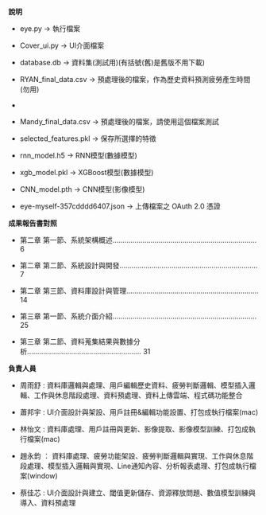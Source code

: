 **說明** 

- eye.py -> 執行檔案

- Cover_ui.py -> UI介面檔案

- database.db -> 資料集(測試用)(有括號(舊)是舊版不用下載)

- RYAN_final_data.csv -> 預處理後的檔案，作為歷史資料預測疲勞產生時間(勿用)
- 
- Mandy_final_data.csv -> 預處理後的檔案，請使用這個檔案測試

- selected_features.pkl -> 保存所選擇的特徵

- rnn_model.h5 -> RNN模型(數據模型)

- xgb_model.pkl -> XGBoost模型(數據模型)

- CNN_model.pth -> CNN模型(影像模型)

- eye-myself-357cdddd6407.json -> 上傳檔案之 OAuth 2.0 憑證





**成果報告書對照**


- 第二章 第一節、系統架構概述………………………………………………………………	6

- 第二章 第二節、系統設計與開發……………………………………………………………	7

- 第二章 第三節、資料庫設計與管理………………………………………………………… 14

- 第三章 第一節、系統介面介紹………………………………………………………………	25

- 第三章 第二節、資料蒐集結果與數據分析…………………………………………………	31





**負責人員**


- 周雨舒 : 資料庫邏輯與處理、用戶編輯歷史資料、疲勞判斷邏輯、模型插入邏輯、工作與休息階段處理、資料預處理、資料上傳雲端、程式碼功能整合

- 蕭邦宇 : UI介面設計與架設、用戶註冊&編輯功能設置、打包成執行檔案(mac)

- 林怡文 : 資料庫處理、用戶註冊與更新、影像提取、影像模型訓練、打包成執行檔案(mac)

- 趙永鈞 ： 資料庫處理、疲勞功能架設、疲勞判斷邏輯與實現、工作與休息階段處理、模型插入邏輯與實現、Line通知內容、分析報表處理、打包成執行檔案(window)

- 蔡佳芯 : UI介面設計與建立、閾值更新儲存、資源釋放問題、數值模型訓練與導入、資料預處理

